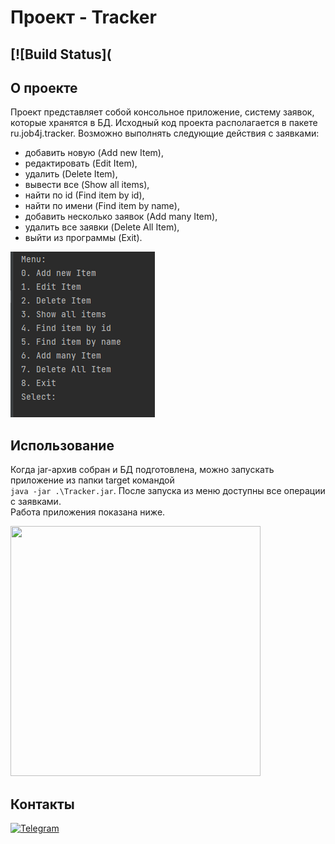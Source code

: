 # Проект - Tracker

[![Build Status](
---
## О проекте  

Проект представляет собой консольное приложение, систему заявок, которые хранятся в БД.
Исходный код проекта располагается в пакете ru.job4j.tracker. Возможно выполнять следующие действия с заявками:  
- добавить новую (Add new Item),
- редактировать (Edit Item),
- удалить (Delete Item),
- вывести все (Show all items),
- найти по id (Find item by id),
- найти по имени (Find item by name),
- добавить несколько заявок (Add many Item),
- удалить все заявки (Delete All Item),
- выйти из программы (Exit).

![Tracker](images\tracker_menu.PNG)

## Использование

Когда jar-архив собран и БД подготовлена, можно запускать приложение из папки target командой  
`java -jar .\Tracker.jar`. После запуска из меню доступны все операции с заявками.  
Работа приложения показана ниже.

<img height="400" src="images\ForGit.gif" width="400"/>

## Контакты
[![Telegram](https://img.shields.io/badge/Telegram-blue?logo=telegram)](https://t.me/GrokDen)
